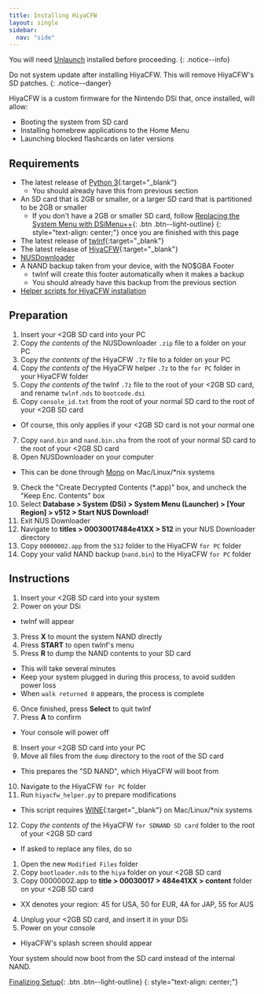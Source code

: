 ```yaml
---
title: Installing HiyaCFW
layout: single
sidebar:
  nav: "side"
---
```


You will need [Unlaunch](/guide/installing-unlaunch/) installed before proceeding.
{: .notice--info}

Do not system update after installing HiyaCFW. This will remove HiyaCFW's SD patches.
{: .notice--danger}

HiyaCFW is a custom firmware for the Nintendo DSi that, once installed, will allow:
- Booting the system from SD card
- Installing homebrew applications to the Home Menu
- Launching blocked flashcards on later versions

## Requirements
- The latest release of [Python 3](https://www.python.org/downloads/){:target="_blank"}
  - You should already have this from previous section
- An SD card that is 2GB or smaller, or a larger SD card that is partitioned to be 2GB or smaller
  - If you don't have a 2GB or smaller SD card, follow [Replacing the System Menu with DSiMenu++](/more/replacing-system-menu){: .btn .btn--light-outline}
{: style="text-align: center;"} once you are finished with this page
- The latest release of [twlnf](https://github.com/Jimmy-Z/twlnf/releases){:target="_blank"}
- The latest release of [HiyaCFW](https://github.com/Robz8/hiyaCFW/releases){:target="_blank"}
- [NUSDownloader](/assets/files/NUSDownloader.zip)
- A NAND backup taken from your device, with the NO$GBA Footer
  - twlnf will create this footer automatically when it makes a backup
  - You should already have this backup from the previous section
- [Helper scripts for HiyaCFW installation](/assets/files/hiyacfw_helper.zip)

## Preparation
1. Insert your <2GB SD card into your PC
2. Copy *the contents of* the NUSDownloader `.zip` file to a folder on your PC
3. Copy *the contents of* the HiyaCFW `.7z` file to a folder on your PC
4. Copy *the contents of* the HiyaCFW helper `.7z` to the `for PC` folder in your HiyaCFW folder
5. Copy *the contents of* the twlnf `.7z` file to the root of your <2GB SD card, and rename `twlnf.nds` to `bootcode.dsi`
6. Copy `console_id.txt` from the root of your normal SD card to the root of your <2GB SD card
  - Of course, this only applies if your <2GB SD card is not your normal one
7. Copy `nand.bin` and `nand.bin.sha` from the root of your normal SD card to the root of your <2GB SD card
8. Open NUSDownloader on your computer
  - This can be done through [Mono](http://www.mono-project.com/) on Mac/Linux/*nix systems
9. Check the "Create Decrypted Contents (*.app)" box, and uncheck the "Keep Enc. Contents" box
10. Select **Database > System (DSi) > System Menu (Launcher) > [Your Region] > v512 > Start NUS Download!**
11. Exit NUS Downloader
12. Navigate to **titles > 00030017484e41XX > 512** in your NUS Downloader directory
13. Copy `00000002.app` from the `512` folder to the HiyaCFW `for PC` folder
14. Copy your valid NAND backup (`nand.bin`) to the HiyaCFW `for PC` folder

## Instructions
1. Insert your <2GB SD card into your system
2. Power on your DSi
  - twlnf will appear
3. Press **X** to mount the system NAND directly
4. Press **START** to open twlnf's menu
5. Press **R** to dump the NAND contents to your SD card
  - This will take several minutes
  - Keep your system plugged in during this process, to avoid sudden power loss
  - When `walk returned 0` appears, the process is complete
6. Once finished, press **Select** to quit twlnf
7. Press **A** to confirm
  - Your console will power off
8. Insert your <2GB SD card into your PC
9. Move all files from the `dump` directory to the root of the SD card
  - This prepares the "SD NAND",  which HiyaCFW will boot from
10. Navigate to the HiyaCFW `for PC` folder
11. Run `hiyacfw_helper.py` to prepare modifications
  - This script requires [WINE](https://www.winehq.org/){:target="_blank"} on Mac/Linux/*nix systems
12. Copy *the contents of* the HiyaCFW `for SDNAND SD card` folder to the root of your <2GB SD card
  - If asked to replace any files, do so
1. Open the new `Modified Files` folder
2. Copy `bootloader.nds` to the `hiya` folder on your <2GB SD card
3. Copy 00000002.app to **title > 00030017 > 484e41XX > content** folder on your <2GB SD card
  - XX denotes your region: 45 for USA, 50 for EUR, 4A for JAP, 55 for AUS
4. Unplug your <2GB SD card, and insert it in your DSi
5. Power on your console
  - HiyaCFW's splash screen should appear

Your system should now boot from the SD card instead of the internal NAND.

[Finalizing Setup](/guide/finalizing-setup){: .btn .btn--light-outline}
{: style="text-align: center;"}
